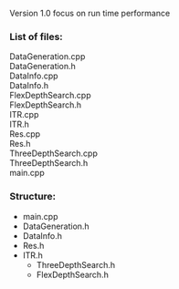 Version 1.0 focus on run time performance

### List of files:   
DataGeneration.cpp	   
DataGeneration.h	   
DataInfo.cpp	  
DataInfo.h	  
FlexDepthSearch.cpp	   
FlexDepthSearch.h	  
ITR.cpp	   
ITR.h	   
Res.cpp	   
Res.h	  
ThreeDepthSearch.cpp	  
ThreeDepthSearch.h	  
main.cpp   

### Structure:
* main.cpp 
* DataGeneration.h
* DataInfo.h	
* Res.h   
* ITR.h	 
  * ThreeDepthSearch.h	  
  * FlexDepthSearch.h	 
